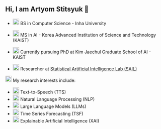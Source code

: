 ## Hi, I am Artyom Stitsyuk 👋

- <img src="https://cdn-icons-png.flaticon.com/128/3418/3418754.png" width="20"/> BS in Computer Science - Inha University
- <img src="https://cdn-icons-png.flaticon.com/128/2997/2997279.png" width="20"/> MS in AI - Korea Advanced Institution of Science and Technology (KAIST)

- <img src="https://cdn-icons-png.flaticon.com/128/3965/3965010.png" width="20"/> Currently pursuing PhD at Kim Jaechul Graduate School of AI - KAIST
- <img src="https://cdn-icons-png.flaticon.com/128/2717/2717575.png" width="20"/> Researcher at [Statistical Artificial Intelligence Lab (SAIL)](https://sailab.kaist.ac.kr/)

<img src="https://cdn-icons-png.flaticon.com/128/1602/1602637.png" width="20"/> My research interests include:
- <img src="https://cdn-icons-png.flaticon.com/128/13063/13063588.png" width="20"/> Text-to-Speech (TTS)
- <img src="https://cdn-icons-png.flaticon.com/128/9831/9831326.png" width="20"/> Natural Language Processing (NLP)
- <img src="https://cdn-icons-png.flaticon.com/128/11865/11865326.png" width="20"/> Large Language Models (LLMs)
- <img src="https://cdn-icons-png.flaticon.com/128/9299/9299890.png" width="20"/> Time Series Forecasting (TSF)
- <img src="https://cdn-icons-png.flaticon.com/128/18330/18330829.png" width="20"/> Explainable Artificial Intelligence (XAI)
